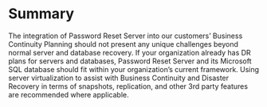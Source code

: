 [title]: # (Disaster Recovery Summary)
[tags]: # (disaster recovery, dr)
[priority]: # (705)

# Summary

The integration of Password Reset Server into our customers’ Business Continuity Planning should not present any unique challenges beyond normal server and database recovery. If your organization already has DR plans for servers and databases, Password Reset Server and its Microsoft SQL database should fit within your organization’s current framework. Using server virtualization to assist with Business Continuity and Disaster Recovery in terms of snapshots, replication, and other 3rd party features are recommended where applicable.